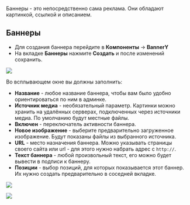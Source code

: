 Баннеры - это непосредственно сама реклама. Они обладают картинкой, ссылкой и описанием.

## Баннеры
* Для создания баннера перейдите в **Компоненты** -> **BannerY**
* На вкладке **Баннеры** нажмите **Создать** и после изменений сохранить.

[![](http://file.modx.pro/files/e/6/1/e610c64fcbe0bcfc66f1e692e9cb551bs.jpg)](http://file.modx.pro/files/e/6/1/e610c64fcbe0bcfc66f1e692e9cb551b.png)

Во всплывающем окне вы должны заполнить:

* **Название** - любое название баннера, чтобы вам было удобно ориентироваться по ним в админке.
* **Источник медиа** - необязательный параметр. Картинки можно хранить на удалённых серверах, подключенных через источники медиа. По умолчанию будут местные файлы.
* **Включен** - переключатель активности баннера.
* **Новое изображение** - выберите предварительно загруженное изображение. Будут показаны файлы из выбранного источника.
* **URL** - место назначения баннера. Можно указывать страницы своего сайта или url - для этого нужно набрать адрес с `http://`.
* **Текст баннера** - любой произвольный текст, его можно будет вывести в подписи к баннеру.
* **Позиции** - выбор позиций, для которых показывается этот баннер. Их нужно создать предварительно в соседней вкладке.

[![](http://file.modx.pro/files/b/4/1/b4158c92313074ea19310728d83191c9s.jpg)](http://file.modx.pro/files/b/4/1/b4158c92313074ea19310728d83191c9.png)

[![](http://file.modx.pro/files/b/4/7/b477805bf083372d0f4647f55330638es.jpg)](http://file.modx.pro/files/b/4/7/b477805bf083372d0f4647f55330638e.png)
